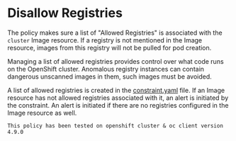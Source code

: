 # Disallow Registries

The policy makes sure a list of "Allowed Registries" is associated with the `cluster` Image resource. If a registry is not mentioned in the Image resource, images from this registry will not be pulled for pod creation.

Managing a list of allowed registries provides control over what code runs on the OpenShift cluster. Anomalous registry instances can contain dangerous unscanned images in them, such images must be avoided.

A list of allowed registries is created in the [constraint.yaml](constraint.yaml) file. If an Image resource has not allowed registries associated with it, an alert is initiated by the constraint. An alert is initiated if there are no registries configured in the Image resource as well.

`This policy has been tested on openshift cluster & oc client version 4.9.0`